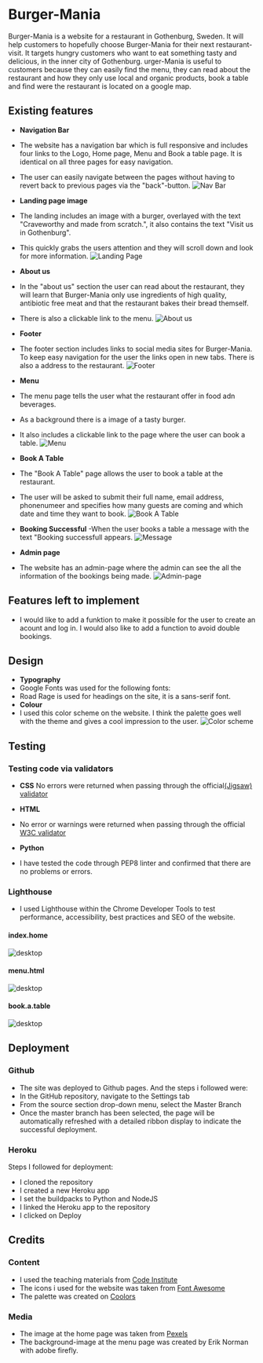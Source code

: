 # Burger-Mania

Burger-Mania is a website for a restaurant in Gothenburg, Sweden. It will help customers to hopefully choose Burger-Mania for their next restaurant-visit. It targets hungry customers who want to eat something tasty and delicious, in the inner city of Gothenburg. urger-Mania is useful to customers because they can easily find the menu, they can read about the restaurant and how they only use local and organic products, book a table and find were the restaurant is located on a google map.

## Existing features

- **Navigation Bar**
- The website has a navigation bar which is full responsive and includes four links to the Logo, Home page, Menu and Book a table page. It is identical on all three pages for easy navigation.
- The user can easily navigate between the pages without having to revert back to previous pages via the "back"-button.
  ![Nav Bar](https://github.com/juliachelsie/Burger_mania/blob/main/static/navbar_burger.PNG)

- **Landing page image**
- The landing includes an image with a burger, overlayed with the text "Craveworthy and made from scratch.", it also contains the text "Visit us in Gothenburg".
- This quickly grabs the users attention and they will scroll down and look for more information.
  ![Landing Page](https://github.com/juliachelsie/Burger_mania/blob/main/static/landingpage_hamburger.PNG)

- **About us**
- In the "about us" section the user can read about the restaurant, they will learn that Burger-Mania only use ingredients of high quality, antibiotic free meat and that the restaurant bakes their bread themself.
- There is also a clickable link to the menu.
  ![About us](https://github.com/juliachelsie/Burger_mania/blob/main/static/about_burger.PNG)

- **Footer**
- The footer section includes links to social media sites for Burger-Mania. To keep easy navigation for the user the links open in new tabs. There is also a address to the restaurant.
  ![Footer](https://github.com/juliachelsie/Burger_mania/blob/main/static/footer_burger.PNG)

- **Menu**
- The menu page tells the user what the restaurant offer in food adn beverages.
- As a background there is a image of a tasty burger.
- It also includes a clickable link to the page where the user can book a table.
  ![Menu](https://github.com/juliachelsie/Burger_mania/blob/main/static/map_burger.PNG)

- **Book A Table**
- The "Book A Table" page allows the user to book a table at the restaurant.
- The user will be asked to submit their full name, email address, phonenumeer and specifies how many guests are coming and which date and time they want to book.
  ![Book A Table](https://github.com/juliachelsie/Burger_mania/blob/main/static/book_burger.PNG)

- **Booking Successful**
-When the user books a table a message with the text "Booking successfull appears.
![Message](https://github.com/juliachelsie/Burger_mania/blob/main/static/message_burger.PNG)

- **Admin page**
- The website has an admin-page where the admin can see the all the information of the bookings being made.
![Admin-page](https://github.com/juliachelsie/Burger_mania/blob/main/static/admin_burger.PNG)

## Features left to implement

- I would like to add a funktion to make it possible for the user to create an acount and log in. I would also like to add a function to avoid double bookings.

## Design

- **Typography**
- Google Fonts was used for the following fonts:
- Road Rage is used for headings on the site, it is a sans-serif font.
- **Colour**
- I used this color scheme on the website. I think the palette goes well with the theme and gives a cool impression to the user.
  ![Color scheme](https://github.com/juliachelsie/Burger_mania/blob/main/static/pallett_burger.PNG)

## Testing

### Testing code via validators

- **CSS**
   No errors were returned when passing through the official[(Jigsaw) validator](https://github.com/juliachelsie/Burger_mania/blob/main/static/css_burger.PNG)

- **HTML**
- No error or warnings were returned when passing through the official [W3C validator](https://validator.w3.org/)
  
- **Python**
- I have tested the code through PEP8 linter and confirmed that there are no problems or errors.

### Lighthouse

- I used Lighthouse within the Chrome Developer Tools to test performance, accessibility, best practices and SEO of the website.

#### index.home

![desktop](https://github.com/juliachelsie/Burger_mania/blob/main/static/index-lightboue.PNG)

#### menu.html

![desktop](https://github.com/juliachelsie/Burger_mania/blob/main/static/menu-lighthouse.PNG)

#### book.a.table

![desktop](https://github.com/juliachelsie/Burger_mania/blob/main/static/book_lighthouse.PNG)

## Deployment

### Github

- The site was deployed to Github pages. And the steps i followed were:
- In the GitHub repository, navigate to the Settings tab
- From the source section drop-down menu, select the Master Branch
- Once the master branch has been selected, the page will be automatically refreshed with a detailed ribbon display to indicate the successful deployment.

### Heroku 

Steps I followed for deployment:

- I cloned the repository
- I created a new Heroku app
- I set the buildpacks to Python and NodeJS
- I linked the Heroku app to the repository
- I clicked on Deploy

## Credits 

### Content

- I used the teaching materials from [Code Institute](https://codeinstitute.net/se/)
- The icons i used for the website was taken from [Font Awesome](https://fontawesome.com/)
- The palette was created on [Coolors](https://coolors.co/)

### Media

- The image at the home page was taken from [Pexels](https://www.pexels.com/sv-se/)
- The background-image at the menu page was created by Erik Norman with adobe firefly.